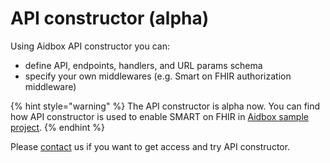 # API constructor \(alpha\)

Using Aidbox API constructor you can:

* define API, endpoints, handlers, and URL params schema 
* specify your own middlewares \(e.g. Smart on FHIR authorization middleware\)

{% hint style="warning" %}
The API constructor is alpha now. You can find how API constructor is used to enable SMART on FHIR in [Aidbox sample project](https://github.com/Aidbox/aidbox-project-samples#smart-on-fhir-aidbox-installation).
{% endhint %}

Please [contact](../contact-us.md) us if you want to get access and try API constructor.

